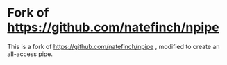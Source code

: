 # Fork of https://github.com/natefinch/npipe

This is a fork of https://github.com/natefinch/npipe , modified to create an all-access pipe.
